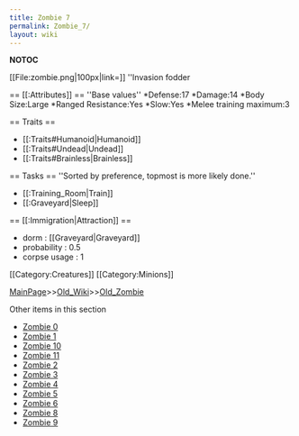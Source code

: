 ```yaml
---
title: Zombie 7
permalink: Zombie_7/
layout: wiki
---
```

__NOTOC__

[[File:zombie.png|100px|link=]] ''Invasion fodder

== [[:Attributes]] ==
''Base values''
*Defense:17
*Damage:14
*Body Size:Large
*Ranged Resistance:Yes
*Slow:Yes
*Melee training maximum:3

== Traits ==
* [[:Traits#Humanoid|Humanoid]]
* [[:Traits#Undead|Undead]]
* [[:Traits#Brainless|Brainless]]

== Tasks ==
''Sorted by preference, topmost is more likely done.''
* [[:Training_Room|Train]]
* [[:Graveyard|Sleep]]

== [[:Immigration|Attraction]] ==
* dorm : [[Graveyard|Graveyard]]
* probability : 0.5
* corpse usage : 1

[[Category:Creatures]]
[[Category:Minions]]

[MainPage](/keeperrl_wiki/ "wikilink")>>[Old_Wiki](/keeperrl_wiki/Old_Wiki "wikilink")>>[Old_Zombie](/keeperrl_wiki/Old_Zombie "wikilink")

Other items in this section
-    [Zombie 0](/keeperrl_wiki/Zombie_0 "wikilink")
-    [Zombie 1](/keeperrl_wiki/Zombie_1 "wikilink")
-    [Zombie 10](/keeperrl_wiki/Zombie_10 "wikilink")
-    [Zombie 11](/keeperrl_wiki/Zombie_11 "wikilink")
-    [Zombie 2](/keeperrl_wiki/Zombie_2 "wikilink")
-    [Zombie 3](/keeperrl_wiki/Zombie_3 "wikilink")
-    [Zombie 4](/keeperrl_wiki/Zombie_4 "wikilink")
-    [Zombie 5](/keeperrl_wiki/Zombie_5 "wikilink")
-    [Zombie 6](/keeperrl_wiki/Zombie_6 "wikilink")
-    [Zombie 8](/keeperrl_wiki/Zombie_8 "wikilink")
-    [Zombie 9](/keeperrl_wiki/Zombie_9 "wikilink")
